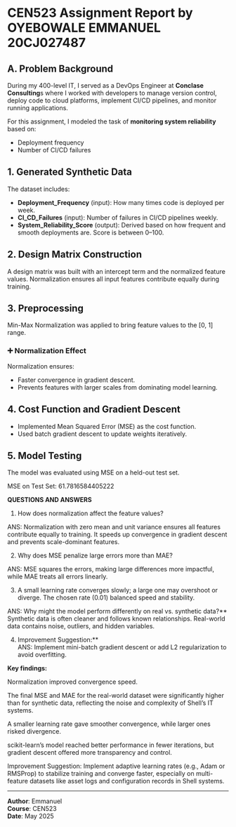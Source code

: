 
# CEN523 Assignment Report by OYEBOWALE EMMANUEL 20CJ027487

## A. Problem Background

During my 400-level IT, I served as a DevOps Engineer at **Conclase Consulting**s where I worked with developers to manage version control, deploy code to cloud platforms, implement CI/CD pipelines, and monitor running applications.

For this assignment, I modeled the task of **monitoring system reliability** based on:
- Deployment frequency
- Number of CI/CD failures

## 1. Generated Synthetic Data

The dataset includes:
- **Deployment_Frequency** (input): How many times code is deployed per week.
- **CI_CD_Failures** (input): Number of failures in CI/CD pipelines weekly.
- **System_Reliability_Score** (output): Derived based on how frequent and smooth deployments are. Score is between 0–100.

## 2. Design Matrix Construction

A design matrix was built with an intercept term and the normalized feature values. Normalization ensures all input features contribute equally during training.

## 3. Preprocessing

Min-Max Normalization was applied to bring feature values to the [0, 1] range.

### ➕ Normalization Effect

Normalization ensures:
- Faster convergence in gradient descent.
- Prevents features with larger scales from dominating model learning.

## 4. Cost Function and Gradient Descent

- Implemented Mean Squared Error (MSE) as the cost function.
- Used batch gradient descent to update weights iteratively.

## 5. Model Testing

The model was evaluated using MSE on a held-out test set.

MSE on Test Set: 61.7816584405222

**QUESTIONS AND ANSWERS**

1. How does normalization affect the feature values?

 ANS: Normalization with zero mean and unit variance ensures all features contribute equally to training. It speeds up convergence in gradient descent and prevents scale-dominant features.

2. Why does MSE penalize large errors more than MAE?

 ANS: MSE squares the errors, making large differences more impactful, while MAE treats all errors linearly.

3. A small learning rate converges slowly; a large one may overshoot or diverge. The chosen rate (0.01) balanced speed and stability.

 ANS: Why might the model perform differently on real vs. synthetic data?**  
  Synthetic data is often cleaner and follows known relationships. Real-world data contains noise, outliers, and hidden variables.

4. Improvement Suggestion:**  
 ANS: Implement mini-batch gradient descent or add L2 regularization to avoid overfitting.

**Key findings:**

Normalization improved convergence speed.

The final MSE and MAE for the real-world dataset were significantly higher than for synthetic data, reflecting the noise and complexity of Shell’s IT systems.

A smaller learning rate gave smoother convergence, while larger ones risked divergence.

scikit-learn’s model reached better performance in fewer iterations, but gradient descent offered more transparency and control.

Improvement Suggestion: Implement adaptive learning rates (e.g., Adam or RMSProp) to stabilize training and converge faster, especially on multi-feature datasets like asset logs and configuration records in Shell systems.

---

**Author**: Emmanuel  
**Course**: CEN523  
**Date**: May 2025

